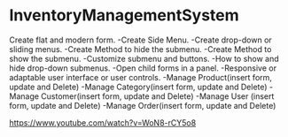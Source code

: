 # InventoryManagementSystem

Create flat and modern form.
-Create Side Menu.
-Create drop-down or sliding menus.
-Create Method to hide the submenu.
-Create Method to show the submenu. 
-Customize submenu and buttons.
-How to show and hide drop-down submenus.
-Open child forms in a panel.
-Responsive or adaptable user interface or user controls. 
-Manage Product(insert form, update and Delete) 
-Manage Category(insert form, update and Delete) 
-Manage Customer(insert form, update and Delete)
-Manage User (insert form, update and Delete)
-Manage Order(insert form, update and Delete)

https://www.youtube.com/watch?v=WoN8-rCY5o8
